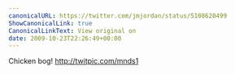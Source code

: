 ```yaml
---
canonicalURL: https://twitter.com/jmjordan/status/5108620499
ShowCanonicalLink: true
CanonicalLinkText: View original on
date: 2009-10-23T22:26:49+00:00
---
```

Chicken bog! http://twitpic.com/mnds1
